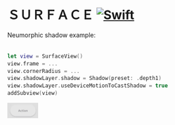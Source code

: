 # ＳＵＲＦＡＣＥ [![Swift](https://img.shields.io/badge/swift-5.1-orange.svg?style=flat)](#)

Neumorphic shadow example:
```swift

let view = SurfaceView()
view.frame = ...
view.cornerRadius = ...
view.shadowLayer.shadow = Shadow(preset: .depth1)
view.shadowLayer.useDeviceMotionToCastShadow = true
addSubview(view)
```

<img src="docs_/button.gif" width=70 alt="screen" />
